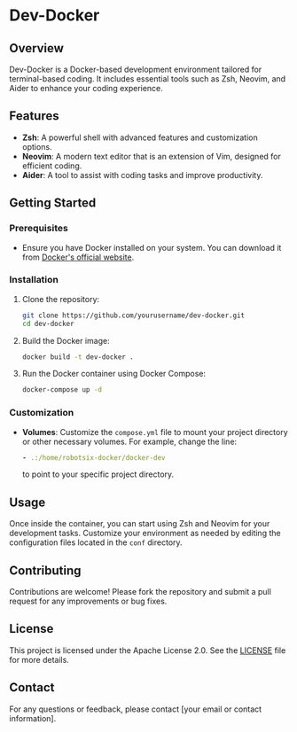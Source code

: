 # Dev-Docker

## Overview

Dev-Docker is a Docker-based development environment tailored for terminal-based coding. It includes essential tools such as Zsh, Neovim, and Aider to enhance your coding experience.

## Features

- **Zsh**: A powerful shell with advanced features and customization options.
- **Neovim**: A modern text editor that is an extension of Vim, designed for efficient coding.
- **Aider**: A tool to assist with coding tasks and improve productivity.

## Getting Started

### Prerequisites

- Ensure you have Docker installed on your system. You can download it from [Docker's official website](https://www.docker.com/products/docker-desktop).

### Installation

1. Clone the repository:
   ```bash
   git clone https://github.com/yourusername/dev-docker.git
   cd dev-docker
   ```

2. Build the Docker image:
   ```bash
   docker build -t dev-docker .
   ```

3. Run the Docker container using Docker Compose:
   ```bash
   docker-compose up -d
   ```

### Customization

- **Volumes**: Customize the `compose.yml` file to mount your project directory or other necessary volumes. For example, change the line:
  ```yaml
  - .:/home/robotsix-docker/docker-dev
  ```
  to point to your specific project directory.

## Usage

Once inside the container, you can start using Zsh and Neovim for your development tasks. Customize your environment as needed by editing the configuration files located in the `conf` directory.

## Contributing

Contributions are welcome! Please fork the repository and submit a pull request for any improvements or bug fixes.

## License

This project is licensed under the Apache License 2.0. See the [LICENSE](LICENSE) file for more details.

## Contact

For any questions or feedback, please contact [your email or contact information].
